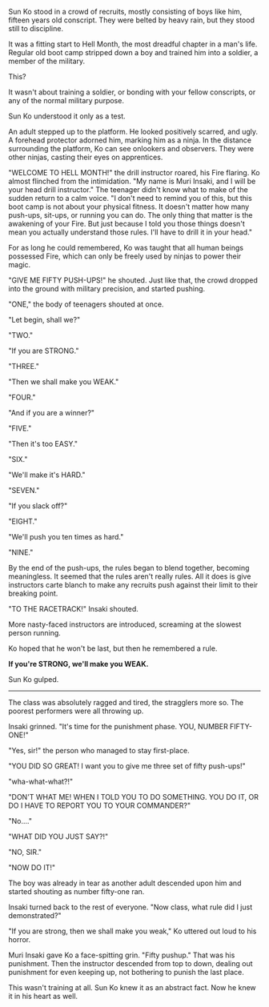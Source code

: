 Sun Ko stood in a crowd of recruits, mostly consisting of boys like him, fifteen years old conscript. They were belted by heavy rain, but they stood still to discipline.

It was a fitting start to Hell Month, the most dreadful chapter in a man's life. Regular old boot camp stripped down a boy and trained him into a soldier, a member of the military.

This?

It wasn't about training a soldier, or bonding with your fellow conscripts, or any of the normal military purpose.

Sun Ko understood it only as a test.

An adult stepped up to the platform. He looked positively scarred, and ugly. A forehead protector adorned him, marking him as a ninja. In the distance surrounding the platform, Ko can see onlookers and observers. They were other ninjas, casting their eyes on apprentices.

"WELCOME TO HELL MONTH!" the drill instructor roared, his Fire flaring. Ko almost flinched from the intimidation. "My name is Muri Insaki, and I will be your head drill instructor." The teenager didn't know what to make of the sudden return to a calm voice. "I don't need to remind you of this, but this boot camp is not about your physical fitness. It doesn't matter how many push-ups, sit-ups, or running you can do. The only thing that matter is the awakening of your Fire. But just because I told you those things doesn't mean you actually understand those rules. I'll have to drill it in your head."

For as long he could remembered, Ko was taught that all human beings possessed Fire, which can only be freely used by ninjas to power their magic.

"GIVE ME FIFTY PUSH-UPS!" he shouted. Just like that, the crowd dropped into the ground with military precision, and started pushing.

"ONE," the body of teenagers shouted at once.

"Let begin, shall we?"

"TWO."

"If you are STRONG."

"THREE."

"Then we shall make you WEAK."

"FOUR."

"And if you are a winner?"

"FIVE."

"Then it's too EASY."

"SIX."

"We'll make it's HARD."

"SEVEN."

"If you slack off?"

"EIGHT."

"We'll push you ten times as hard."

"NINE."

By the end of the push-ups, the rules began to blend together, becoming meaningless. It seemed that the rules aren't really rules. All it does is give instructors carte blanch to make any recruits push against their limit to their breaking point.

"TO THE RACETRACK!" Insaki shouted.

More nasty-faced instructors are introduced, screaming at the slowest person running.

Ko hoped that he won't be last, but then he remembered a rule.

**If you're STRONG, we'll make you WEAK.**

Sun Ko gulped.

***

The class was absolutely ragged and tired, the stragglers more so. The poorest performers were all throwing up.

Insaki grinned. "It's time for the punishment phase. YOU, NUMBER FIFTY-ONE!"

"Yes, sir!" the person who managed to stay first-place.

"YOU DID SO GREAT! I want you to give me three set of fifty push-ups!"

"wha-what-what?!"

"DON'T WHAT ME! WHEN I TOLD YOU TO DO SOMETHING. YOU DO IT, OR DO I HAVE TO REPORT YOU TO YOUR COMMANDER?"

"No...."

"WHAT DID YOU JUST SAY?!"

"NO, SIR."

"NOW DO IT!"

The boy was already in tear as another adult descended upon him and started shouting as number fifty-one ran.

Insaki turned back to the rest of everyone. "Now class, what rule did I just demonstrated?"

"If you are strong, then we shall make you weak," Ko uttered out loud to his horror.

Muri Insaki gave Ko a face-spitting grin. "Fifty pushup." That was his punishment. Then the instructor descended from top to down, dealing out punishment for even keeping up, not bothering to punish the last place.

This wasn't training at all. Sun Ko knew it as an abstract fact. Now he knew it in his heart as well.
